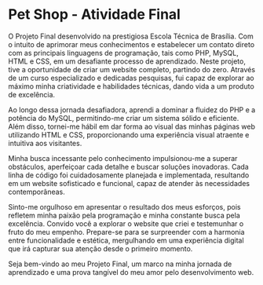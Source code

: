 # Pet Shop - Atividade Final

O Projeto Final desenvolvido na prestigiosa Escola Técnica de Brasília. Com o intuito de aprimorar meus conhecimentos e estabelecer um contato direto com as principais linguagens de programação, tais como PHP, MySQL, HTML e CSS, em um desafiante processo de aprendizado.
Neste projeto, tive a oportunidade de criar um website completo, partindo do zero. Através de um curso especializado e dedicadas pesquisas, fui capaz de explorar ao máximo minha criatividade e habilidades técnicas, dando vida a um produto de excelência.


Ao longo dessa jornada desafiadora, aprendi a dominar a fluidez do PHP e a potência do MySQL, permitindo-me criar um sistema sólido e eficiente. Além disso, tornei-me hábil em dar forma ao visual das minhas páginas web utilizando HTML e CSS, proporcionando uma experiência visual atraente e intuitiva aos visitantes.

Minha busca incessante pelo conhecimento impulsionou-me a superar obstáculos, aperfeiçoar cada detalhe e buscar soluções inovadoras. Cada linha de código foi cuidadosamente planejada e implementada, resultando em um website sofisticado e funcional, capaz de atender às necessidades contemporâneas.

Sinto-me orgulhoso em apresentar o resultado dos meus esforços, pois refletem minha paixão pela programação e minha constante busca pela excelência. Convido você a explorar o website que criei e testemunhar o fruto do meu empenho. Prepare-se para se surpreender com a harmonia entre funcionalidade e estética, mergulhando em uma experiência digital que irá capturar sua atenção desde o primeiro momento.

Seja bem-vindo ao meu Projeto Final, um marco na minha jornada de aprendizado e uma prova tangível do meu amor pelo desenvolvimento web. 


